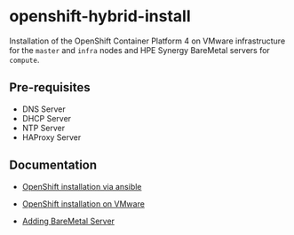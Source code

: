 # openshift-hybrid-install

Installation of the OpenShift Container Platform 4 on VMware infrastructure for the `master` and `infra` nodes and HPE Synergy BareMetal servers for `compute`.

## Pre-requisites

- DNS Server
- DHCP Server
- NTP Server
- HAProxy Server

## Documentation

- [OpenShift installation via ansible](./doc/OCPDeploymentViaAnsible.md)

- [OpenShift installation on VMware](./doc/vmware.md)

- [Adding BareMetal Server](./doc/AddBMWorker.md)

